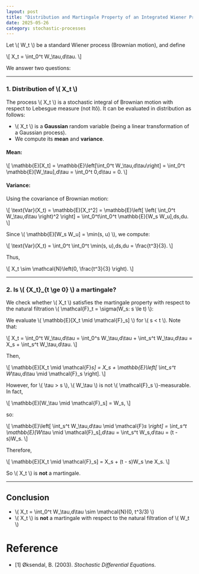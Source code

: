```yaml
---
layout: post
title: "Distribution and Martingale Property of an Integrated Wiener Process"
date: 2025-05-26
category: stochastic-processes
---
```


Let \\( W_t \\\) be a standard Wiener process (Brownian motion), and define

\\[
X_t = \int_0^t W_\tau\,d\tau.
\\]

We answer two questions:

---

### 1. Distribution of \\( X_t \\\)

The process \\( X_t \\) is a stochastic integral of Brownian motion with respect to Lebesgue measure (not Itô). It can be evaluated in distribution as follows:

- \\( X_t \\) is a **Gaussian** random variable (being a linear transformation of a Gaussian process).
- We compute its **mean** and **variance**.

#### Mean:

\\[
\mathbb{E}[X_t] = \mathbb{E}\left[\int_0^t W_\tau\,d\tau\right] = \int_0^t \mathbb{E}[W_\tau]\,d\tau = \int_0^t 0\,d\tau = 0.
\\]

#### Variance:

Using the covariance of Brownian motion:

\\[
\text{Var}(X_t) = \mathbb{E}[X_t^2] = \mathbb{E}\left[ \left( \int_0^t W_\tau\,d\tau \right)^2 \right] = \int_0^t\int_0^t \mathbb{E}[W_s W_u]\,ds\,du.
\\]

Since \\( \mathbb{E}[W_s W_u] = \min(s, u) \\), we compute:

\\[
\text{Var}(X_t) = \int_0^t \int_0^t \min(s, u)\,ds\,du = \frac{t^3}{3}.
\\]

Thus,

\\[
X_t \sim \mathcal{N}\left(0, \frac{t^3}{3} \right).
\\]

---

### 2. Is \\( \{X_t\}_{t \ge 0} \\) a martingale?

We check whether \\( X_t \\) satisfies the martingale property with respect to the natural filtration \\( \mathcal{F}_t = \sigma(W_s: s \le t) \\):

We evaluate \\( \mathbb{E}[X_t \mid \mathcal{F}_s] \\) for \\( s < t \\). Note that:

\\[
X_t = \int_0^t W_\tau\,d\tau = \int_0^s W_\tau\,d\tau + \int_s^t W_\tau\,d\tau = X_s + \int_s^t W_\tau\,d\tau.
\\]

Then,

\\[
\mathbb{E}[X_t \mid \mathcal{F}_s] = X_s + \mathbb{E}\left[ \int_s^t W_\tau\,d\tau \mid \mathcal{F}_s \right].
\\]

However, for \\( \tau > s \\), \\( W_\tau \\) is not \\( \mathcal{F}_s \\)-measurable. In fact,

\\[
\mathbb{E}[W_\tau \mid \mathcal{F}_s] = W_s,
\\]

so:

\\[
\mathbb{E}\left[ \int_s^t W_\tau\,d\tau \mid \mathcal{F}_s \right] = \int_s^t \mathbb{E}[W_\tau \mid \mathcal{F}_s]\,d\tau = \int_s^t W_s\,d\tau = (t - s)W_s.
\\]

Therefore,

\\[
\mathbb{E}[X_t \mid \mathcal{F}_s] = X_s + (t - s)W_s \ne X_s.
\\]

So \\( X_t \\) is **not** a martingale.

---

## Conclusion

- \\( X_t = \int_0^t W_\tau\,d\tau \sim \mathcal{N}(0, t^3/3) \\)
- \\( X_t \\) is **not** a martingale with respect to the natural filtration of \\( W_t \\)

# Reference

* [1] Øksendal, B. (2003). *Stochastic Differential Equations*.

